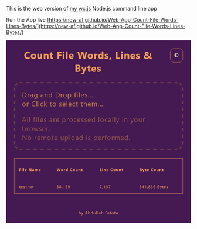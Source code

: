 This is the web version of  [my wc.js](https://github.com/new-AF/my-wc.js) Node.js command line app

Run the App live [https://new-af.github.io/Web-App-Count-File-Words-Lines-Bytes/](https://new-af.github.io/Web-App-Count-File-Words-Lines-Bytes/)

![project preview](./project.png)
